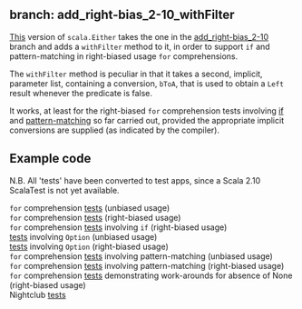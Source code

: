 branch: add_right-bias_2-10_withFilter
--------------------------------------

[This](/robcd/scala-either-proj-map-returns-proj/blob/add_right-bias_2-10_withFilter/src/main/scala/Either.scala)
version of `scala.Either` takes the one in the
[add_right-bias_2-10](/robcd/scala-either-proj-map-returns-proj/blob/add_right-bias_2-10)
branch and adds a `withFilter` method to it, in order to support `if` and
pattern-matching in right-biased usage `for` comprehensions.

The `withFilter` method is peculiar in that it takes a second,
implicit, parameter list, containing a conversion, `bToA`, that is used
to obtain a `Left` result whenever the predicate is false.

It works, at least for the right-biased `for` comprehension tests
involving
[if](/robcd/scala-either-proj-map-returns-proj/blob/add_right-bias_2-10_withFilter/src/test/scala/rightbiased_Tests_with_if.scala)
and
[pattern-matching](/robcd/scala-either-proj-map-returns-proj/blob/add_right-bias_2-10_withFilter/src/test/scala/rightbiased_PatternMatchingTests.scala)
so far carried out, provided the appropriate implicit conversions are
supplied (as indicated by the compiler).

Example code
------------

N.B. All 'tests' have been converted to test apps, since a Scala 2.10
ScalaTest is not yet available.

`for` comprehension [tests](/robcd/scala-either-proj-map-returns-proj/blob/add_right-bias_2-10_withFilter/src/test/scala/unbiased_Tests.scala) (unbiased usage)  
`for` comprehension [tests](/robcd/scala-either-proj-map-returns-proj/blob/add_right-bias_2-10_withFilter/src/test/scala/rightbiased_Tests.scala) (right-biased usage)  
`for` comprehension [tests](/robcd/scala-either-proj-map-returns-proj/blob/add_right-bias_2-10_withFilter/src/test/scala/rightbiased_Tests_with_if.scala) involving `if` (right-biased usage)  
[tests](/robcd/scala-either-proj-map-returns-proj/blob/add_right-bias_2-10_withFilter/src/test/scala/unbiased_TestsInvolvingOption.scala) involving `Option` (unbiased usage)  
[tests](/robcd/scala-either-proj-map-returns-proj/blob/add_right-bias_2-10_withFilter/src/test/scala/rightbiased_TestsInvolvingOption.scala) involving `Option` (right-biased usage)  
`for` comprehension [tests](/robcd/scala-either-proj-map-returns-proj/blob/add_right-bias_2-10_withFilter/src/test/scala/unbiased_PatternMatchingTests.scala) involving pattern-matching (unbiased usage)  
`for` comprehension [tests](/robcd/scala-either-proj-map-returns-proj/blob/add_right-bias_2-10_withFilter/src/test/scala/rightbiased_PatternMatchingTests.scala) involving pattern-matching (right-biased usage)  
`for` comprehension [tests](/robcd/scala-either-proj-map-returns-proj/blob/add_right-bias_2-10_withFilter/src/test/scala/RexsTests.scala) demonstrating work-arounds for absence of None (right-biased usage)  
Nightclub [tests](/robcd/scala-either-proj-map-returns-proj/blob/add_right-bias_2-10_withFilter/src/test/scala/nightclub_tests.scala)
